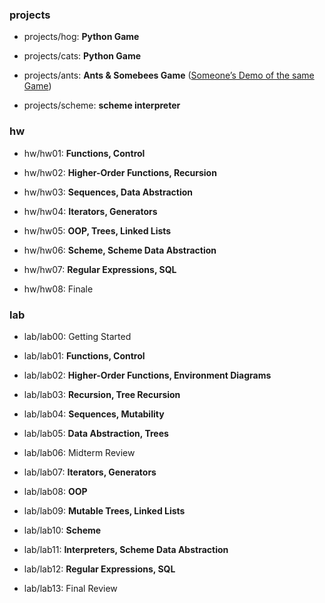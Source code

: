 <h3 align="left">projects</h3>

- projects/hog: **Python Game**

- projects/cats: **Python Game**

- projects/ants: **Ants & Somebees Game** ([Someone’s Demo of the same Game](https://www.youtube.com/watch?v=nkMahDlNwhk))

- projects/scheme: **scheme interpreter**

<h3 align="left">hw</h3>

- hw/hw01: **Functions, Control**

- hw/hw02: **Higher-Order Functions, Recursion**

- hw/hw03: **Sequences, Data Abstraction**

- hw/hw04: **Iterators, Generators**

- hw/hw05: **OOP, Trees, Linked Lists**

- hw/hw06: **Scheme, Scheme Data Abstraction**

- hw/hw07: **Regular Expressions, SQL**

- hw/hw08: Finale

<h3 align="left">lab</h3>

- lab/lab00: Getting Started

- lab/lab01: **Functions, Control**

- lab/lab02: **Higher-Order Functions, Environment Diagrams**

- lab/lab03: **Recursion, Tree Recursion**

- lab/lab04: **Sequences, Mutability**

- lab/lab05: **Data Abstraction, Trees**

- lab/lab06: Midterm Review

- lab/lab07: **Iterators, Generators**

- lab/lab08: **OOP**

- lab/lab09: **Mutable Trees, Linked Lists**

- lab/lab10: **Scheme**

- lab/lab11: **Interpreters, Scheme Data Abstraction**

- lab/lab12: **Regular Expressions, SQL**

- lab/lab13: Final Review
